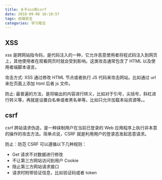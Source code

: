 ```yaml
---
title: 关于xss和csrf
date: 2018-09-06 16:10:57
tags: 前端安全
categories: 学习笔记
---
```


## XSS

xss 是跨网站指令码，是代码注入的一种，它允许恶意使用者将程式码注入到网页上，其他使用者在观看网页时就会受到影响。这类攻击通常包含了 HTML 以及使用者端脚本语言。

攻击方式: XSS 通过修改 HTML 节点或者执行 JS 代码来攻击网站。比如通过 url 来在页面上添加 html 后者 js 文件。

防止: 最普遍的方法，是将输出的内容进行转义，比如对于引号，尖括号，斜杠进行转义等，再就是设置白名单或者黑名单等。比如只允许加载本站资源等。。

## csrf

csrf 跨站请求伪造，是一种挟制用户在当前已登录的 Web 应用程序上执行非本意的操作的攻击方法。简单点说，CSRF 就是利用用户的登录态发起恶意请求。

防止：防范 CSRF 可以遵循以下几种规则：

- Get 请求不对数据进行修改
- 不让第三方网站访问到用户 Cookie
- 阻止第三方网站请求接口
- 请求时附带验证信息，比如验证码或者 token
